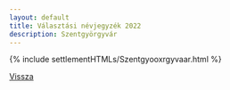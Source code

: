 ```yaml
---
layout: default
title: Választási névjegyzék 2022
description: Szentgyörgyvár
---
```


{% include settlementHTMLs/Szentgyooxrgyvaar.html %}

[Vissza](../)